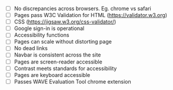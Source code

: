 - [ ] No discrepancies across browsers. Eg. chrome vs safari
- [ ] Pages pass W3C Validation for HTML (https://validator.w3.org)
- [ ] CSS (https://jigsaw.w3.org/css-validator/)
- [ ] Google sign-in is operational
- [ ] Accessibility functions
- [ ] Pages can scale without distorting page
- [ ] No dead links
- [ ] Navbar is consistent across the site
- [ ] Pages are screen-reader accessible
- [ ] Contrast meets standards for accessibility
- [ ] Pages are keyboard accessible
- [ ] Passes WAVE Evaluation Tool chrome extension
